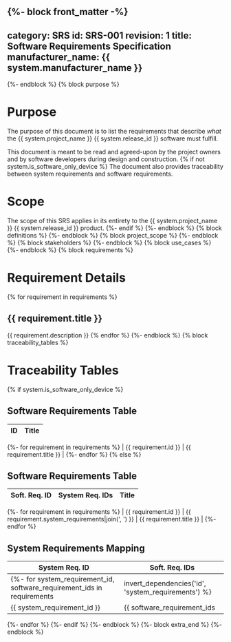 {%- block front_matter -%}
---
category: SRS
id: SRS-001
revision: 1
title: Software Requirements Specification
manufacturer_name: {{ system.manufacturer_name }}
---
{%- endblock %}
{% block purpose %}
# Purpose

The purpose of this document is to list the requirements that describe *what* the {{ system.project_name }} {{ system.release_id }} software must fulfill.

This document is meant to be read and agreed-upon by the project owners and by software developers during design and construction.
{% if not system.is_software_only_device %}
The document also provides traceability between system requirements and software requirements.

# Scope

The scope of this SRS applies in its entirety to the {{ system.project_name }} {{ system.release_id }} product.
{%- endif %}
{%- endblock %}
{% block definitions %}
{%- endblock %}
{% block project_scope %}
{%- endblock %}
{% block stakeholders %}
{%- endblock %}
{% block use_cases %}
{%- endblock %}
{% block requirements %}
# Requirement Details
{% for requirement in requirements %}
## {{ requirement.title }}

{{ requirement.description }}
{% endfor %}
{%- endblock %}
{% block traceability_tables %}
# Traceability Tables
{% if system.is_software_only_device %}
## Software Requirements Table

| ID | Title |
| --- | --- |
{%- for requirement in requirements %}
| {{ requirement.id }} | {{ requirement.title }} |
{%- endfor %}
{% else %}
## Software Requirements Table

| Soft. Req. ID | System Req. IDs | Title |
| --- | --- | --- |
{%- for requirement in requirements %}
| {{ requirement.id }} | {{ requirement.system_requirements|join(', ') }} | {{ requirement.title }} |
{%- endfor %}

## System Requirements Mapping

| System Req. ID | Soft. Req. IDs |
| --- | --- |
{%- for system_requirement_id, software_requirement_ids in requirements|invert_dependencies('id', 'system_requirements') %}
| {{ system_requirement_id }} | {{ software_requirement_ids|sort|join(', ') }} |
{%- endfor %}
{%- endif %}
{%- endblock %}
{%- block extra_end %}
{%- endblock %}
